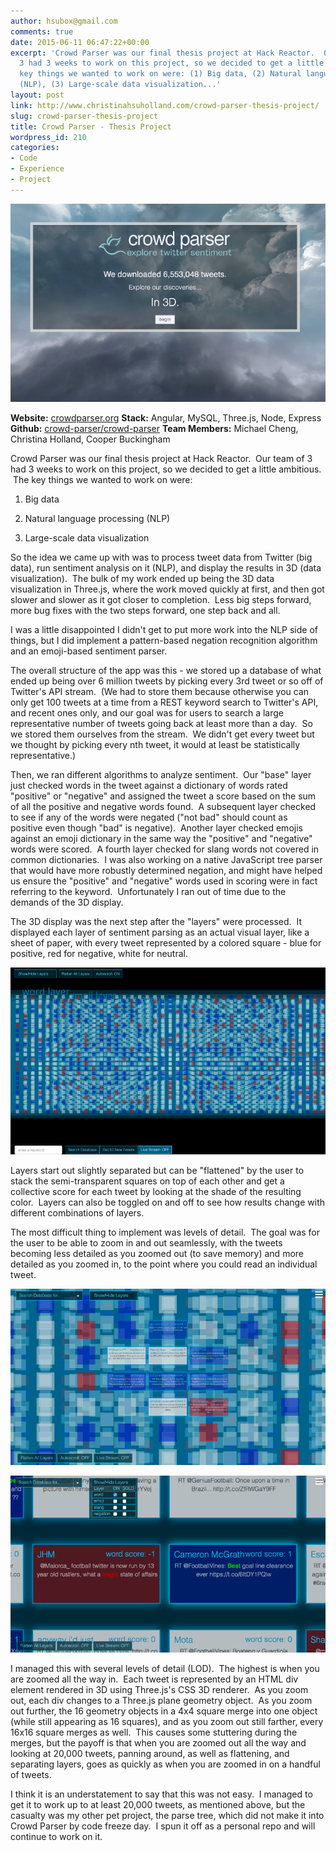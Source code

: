 ```yaml
---
author: hsubox@gmail.com
comments: true
date: 2015-06-11 06:47:22+00:00
excerpt: 'Crowd Parser was our final thesis project at Hack Reactor.  Our team of
  3 had 3 weeks to work on this project, so we decided to get a little ambitious.  The
  key things we wanted to work on were: (1) Big data, (2) Natural language processing
  (NLP), (3) Large-scale data visualization...'
layout: post
link: http://www.christinahsuholland.com/crowd-parser-thesis-project/
slug: crowd-parser-thesis-project
title: Crowd Parser - Thesis Project
wordpress_id: 210
categories:
- Code
- Experience
- Project
---
```


[![cp_homepage](/images/2015/06/cp_homepage.png)](https://crowdparser.org)


**Website:** [crowdparser.org](https://crowdparser.org/)
**Stack:** Angular, MySQL, Three.js, Node, Express
**Github:** [crowd-parser/crowd-parser](https://github.com/crowd-parser/crowd-parser)
**Team Members:** Michael Cheng, Christina Holland, Cooper Buckingham




Crowd Parser was our final thesis project at Hack Reactor.  Our team of 3 had 3 weeks to work on this project, so we decided to get a little ambitious.  The key things we wanted to work on were:






	
  1. Big data

	
  2. Natural language processing (NLP)

	
  3. Large-scale data visualization


So the idea we came up with was to process tweet data from Twitter (big data), run sentiment analysis on it (NLP), and display the results in 3D (data visualization).  The bulk of my work ended up being the 3D data visualization in Three.js, where the work moved quickly at first, and then got slower and slower as it got closer to completion.  Less big steps forward, more bug fixes with the two steps forward, one step back and all.

I was a little disappointed I didn't get to put more work into the NLP side of things, but I did implement a pattern-based negation recognition algorithm and an emoji-based sentiment parser.

The overall structure of the app was this - we stored up a database of what ended up being over 6 million tweets by picking every 3rd tweet or so off of Twitter's API stream.  (We had to store them because otherwise you can only get 100 tweets at a time from a REST keyword search to Twitter's API, and recent ones only, and our goal was for users to search a large representative number of tweets going back at least more than a day.  So we stored them ourselves from the stream.  We didn't get every tweet but we thought by picking every nth tweet, it would at least be statistically representative.)

Then, we ran different algorithms to analyze sentiment.  Our "base" layer just checked words in the tweet against a dictionary of words rated "positive" or "negative" and assigned the tweet a score based on the sum of all the positive and negative words found.  A subsequent layer checked to see if any of the words were negated ("not bad" should count as positive even though "bad" is negative).  Another layer checked emojis against an emoji dictionary in the same way the "positive" and "negative" words were scored.  A fourth layer checked for slang words not covered in common dictionaries.  I was also working on a native JavaScript tree parser that would have more robustly determined negation, and might have helped us ensure the "positive" and "negative" words used in scoring were in fact referring to the keyword.  Unfortunately I ran out of time due to the demands of the 3D display.

The 3D display was the next step after the "layers" were processed.  It displayed each layer of sentiment parsing as an actual visual layer, like a sheet of paper, with every tweet represented by a colored square - blue for positive, red for negative, white for neutral.

[![cp_display_1](/images/2015/06/cp_display_1.png)](/images/2015/06/cp_display_1.png)



Layers start out slightly separated but can be "flattened" by the user to stack the semi-transparent squares on top of each other and get a collective score for each tweet by looking at the shade of the resulting color.  Layers can also be toggled on and off to see how results change with different combinations of layers.

The most difficult thing to implement was levels of detail.  The goal was for the user to be able to zoom in and out seamlessly, with the tweets becoming less detailed as you zoomed out (to save memory) and more detailed as you zoomed in, to the point where you could read an individual tweet.

[![cp_display_4](/images/2015/06/cp_display_4.png)](/images/2015/06/cp_display_4.png)

[![cp_display_3](/images/2015/06/cp_display_3.png)](/images/2015/06/cp_display_3.png)



I managed this with several levels of detail (LOD).  The highest is when you are zoomed all the way in.  Each tweet is represented by an HTML div element rendered in 3D using Three.js's CSS 3D renderer.  As you zoom out, each div changes to a Three.js plane geometry object.  As you zoom out further, the 16 geometry objects in a 4x4 square merge into one object (while still appearing as 16 squares), and as you zoom out still farther, every 16x16 square merges as well.  This causes some stuttering during the merges, but the payoff is that when you are zoomed out all the way and looking at 20,000 tweets, panning around, as well as flattening, and separating layers, goes as quickly as when you are zoomed in on a handful of tweets.

I think it is an understatement to say that this was not easy.  I managed to get it to work up to at least 20,000 tweets, as mentioned above, but the casualty was my other pet project, the parse tree, which did not make it into Crowd Parser by code freeze day.  I spun it off as a personal repo and will continue to work on it.




